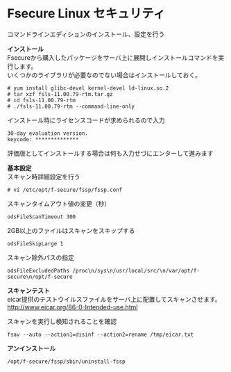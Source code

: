 # Fsecure Linux セキュリティ
コマンドラインエディションのインストール、設定を行う  

**インストール**  
Fsecureから購入したパッケージをサーバ上に展開しインストールコマンドを実行します。  
いくつかのライブラリが必要なのでない場合はインストールしておく。  

```
# yum install glibc-devel kernel-devel ld-linux.so.2
# tar xzf fsls-11.00.79-rtm.tar.gz
# cd fsls-11.00.79-rtm
# ./fsls-11.00.79-rtm --command-line-only
```

インストール時にライセンスコードが求められるので入力  

```
30-day evaluation version.
keycode: **************
```

評価版としてインストールする場合は何も入力せづにエンターして進みます  

**基本設定**  
スキャン時詳細設定を行う  

```
# vi /etc/opt/f-secure/fssp/fssp.conf
```

スキャンタイムアウト値の変更（秒）  

```
odsFileScanTimeout 300
```

2GB以上のファイルはスキャンをスキップする  

```
odsFileSkipLarge 1
```

スキャン除外パスの指定  

```
odsFileExcludedPaths /proc\n/sys\n/usr/local/src/\n/var/opt/f-secure\n/opt/f-secure
```

**スキャンテスト**  
eicar提供のテストウイルスファイルをサーバ上に配置してスキャンさせます。  
http://www.eicar.org/86-0-Intended-use.html  

スキャンを実行し検知されることを確認  

```
fsav --auto --action1=disinf --action2=rename /tmp/eicar.txt
```

**アンインストール**  

```
/opt/f-secure/fssp/sbin/uninstall-fssp
```
